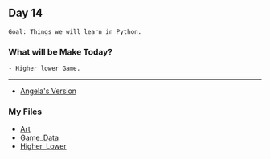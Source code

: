 ## Day 14

    Goal: Things we will learn in Python.

### What will be Make Today?
    - Higher lower Game.

----------------------------------------------------------------------------------------
- [Angela's Version](https://replit.com/@appbrewery/higher-lower-final)

### My Files
- [Art](Art.py)
- [Game_Data](Game_Data.py)
- [Higher_Lower](Higher_Lower.py)

